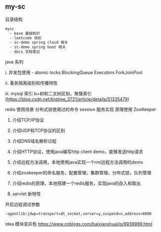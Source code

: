 my-sc
---

目录结构
```bash
mysc
  - base 基础知识
  - leetcode 领扣
  - sc-demo spring cloud 相关
  - st-demo spring boot 相关
  - docs 文档笔记

```


java 系列

i. 并发包使用
    - atomic locks BlockingQueue Executors ForkJoinPool

ii. 事务隔离级别和传播特性

iii. mysql 索引 b+树和二叉树区别，聚簇索引(https://blog.csdn.net/bigtree_3721/article/details/51335479)

redis 使用场景 分布式锁使用过的命令 session 服务实现 原理使用
ZooKeeper


1. 介绍TCP/IP协议

2. 介绍UDP和TCP协议的区别  

3. 介绍DNS域名解析过程

4. 介绍HTTP协议，使用java编写http client demo，能够发送http请求

5. 介绍远程方法调用，本地使用java实现一个rmi远程方法调用的demo

6. 介绍zookeeper的命名服务，配置管理，集群管理，分布式锁，队列管理

7. 介绍redis的原理，本地搭建一个redis服务，实现java的存入和取出

8. servlet 新特性


开启远程调试参数
```bash
-agentlib:jdwp=transport=dt_socket,server=y,suspend=n,address=8000
```


idea 模块变灰色
https://www.cnblogs.com/baixiaoshuai/p/8939989.html


